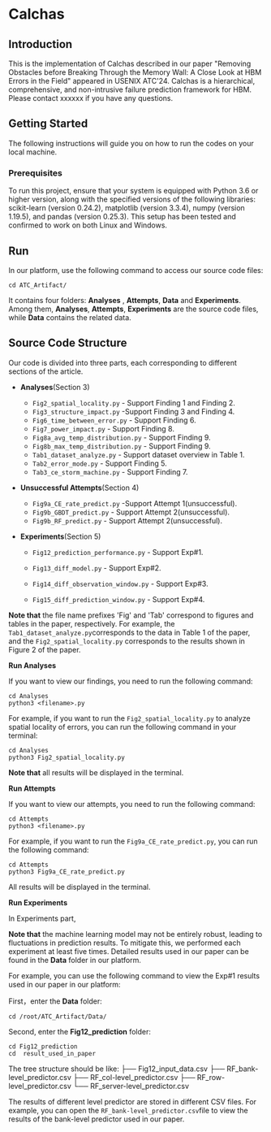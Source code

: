# Calchas

## Introduction

This is the implementation of Calchas described in our paper "Removing Obstacles before Breaking Through the Memory Wall: A Close Look at HBM Errors in the Field" appeared in USENIX ATC'24. Calchas is a hierarchical, comprehensive, and non-intrusive failure prediction framework for HBM. Please contact xxxxxx  if you have any questions.



## Getting Started 

The following instructions will guide you on how to run the codes on your local machine.

### Prerequisites 

To run this project, ensure that your system is equipped with Python 3.6 or higher version, along with the specified versions of the following libraries: scikit-learn (version 0.24.2), matplotlib (version 3.3.4), numpy (version 1.19.5), and pandas (version 0.25.3). This setup has been tested and confirmed to work on both Linux and Windows.

## Run

In our platform,  use the following command to access our source code files:

```
cd ATC_Artifact/
```

 It contains four folders: **Analyses** , **Attempts**, **Data** and **Experiments**.  Among them, **Analyses**, **Attempts**, **Experiments** are the source code files, while **Data** contains the related data.

## Source Code Structure 

Our code is divided into three parts, each corresponding to different sections of the article. 

- **Analyses**(Section 3)

  - `Fig2_spatial_locality.py` - Support Finding 1 and Finding 2.
  - `Fig3_structure_impact.py` -Support Finding 3 and Finding 4.
  - `Fig6_time_between_error.py` - Support Finding 6.
  - `Fig7_power_impact.py` - Support Finding 8.
  - `Fig8a_avg_temp_distribution.py` - Support Finding 9.
  - `Fig8b_max_temp_distribution.py` - Support Finding 9.
  - `Tab1_dataset_analyze.py` - Support dataset overview in Table 1.
  - `Tab2_error_mode.py` - Support Finding 5.
  - `Tab3_ce_storm_machine.py` - Support Finding 7.

- **Unsuccessful Attempts**(Section 4)

  - `Fig9a_CE_rate_predict.py` -Support Attempt 1(unsuccessful).
  - `Fig9b_GBDT_predict.py` - Support Attempt 2(unsuccessful).
  - `Fig9b_RF_predict.py` - Support Attempt 2(unsuccessful).

- **Experiments**(Section 5)

  - `Fig12_prediction_performance.py` - Support Exp#1.

  - `Fig13_diff_model.py` - Support Exp#2.

  - `Fig14_diff_observation_window.py` - Support Exp#3.

  - `Fig15_diff_prediction_window.py` - Support Exp#4.

    

**Note that** the file name prefixes 'Fig' and 'Tab' correspond to figures and tables in the paper, respectively. For example, the `Tab1_dataset_analyze.py`corresponds to the data in Table 1 of the paper, and the `Fig2_spatial_locality.py` corresponds to the results shown in Figure 2 of the paper.

**Run Analyses**

If you want to view our findings, you need to run the following command:

```
cd Analyses
python3 <filename>.py
```

For example, if you want to run the `Fig2_spatial_locality.py`  to analyze spatial locality of errors, you can run the following command in your terminal:

```
cd Analyses
python3 Fig2_spatial_locality.py
```

**Note that** all results will be displayed in the terminal.

**Run Attempts**

If you want to view our attempts, you need to run the following command:

```
cd Attempts
python3 <filename>.py
```

For example, if you want to run the ``Fig9a_CE_rate_predict.py``, you can run the following command:

```
cd Attempts
python3 Fig9a_CE_rate_predict.py
```

All results will be displayed in the terminal.

**Run Experiments**

In Experiments part, 

 **Note that** the machine learning model may not be entirely robust, leading to fluctuations in prediction results. To mitigate this, we performed each experiment at least five times. Detailed results used in our paper can be found in the **Data** folder in our platform.

For example, you can use the following command to view the Exp#1 results used in our paper in our platform:

First，enter the **Data** folder:

```
cd /root/ATC_Artifact/Data/
```

Second, enter the **Fig12_prediction** folder:

```
cd Fig12_prediction
cd  result_used_in_paper
```

The tree structure should be like:
    ├── Fig12_input_data.csv
    ├── RF_bank-level_predictor.csv
    ├── RF_col-level_predictor.csv
    ├── RF_row-level_predictor.csv
    └── RF_server-level_predictor.csv

The results of different level predictor are stored in different CSV files. For example, you can open the  `RF_bank-level_predictor.csv`file to view the results of the bank-level predictor used in our paper. 


